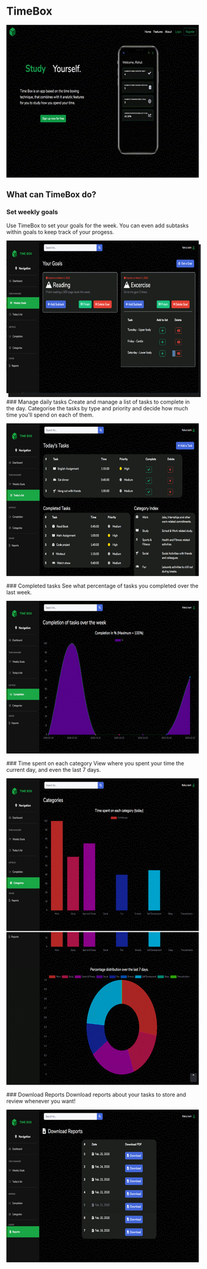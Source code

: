 # TimeBox
  <img src="demo/intro.gif" height=400px>

## What can TimeBox do?

### Set weekly goals
Use TimeBox to set your goals for the week. You can even add subtasks within goals to keep track of your progess.
<p align="center">
  <img src="demo/goals.png" align="center" height=400px style="box-shadow: 5px 10px;">
</p>
### Manage daily tasks
Create and manage a list of tasks to complete in the day. Categorise the tasks by type and priority and decide how much time you'll spend on each of them.
<p align="center">
  <img src="demo/today.png" height=400px style="align:center">
</p>
### Completed tasks
See what percentage of tasks you completed over the last week.
<p align="center">
  <img src="demo/completion.png" height=400px>
</p>
### Time spent on each category
View where you spent your time the current day, and even the last 7 days.
<p align="center">
  <img src="demo/category1.png" height=400px>
  <img src="demo/category2.png" height=400px>
</p>
### Download Reports
Download reports about your tasks to store and review whenever you want!
<p align="center">
  <img src="demo/reports.png" height=400px>
</p>
